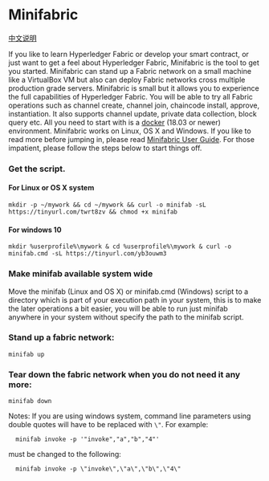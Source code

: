 # Minifabric

[中文说明](./README.zh.md)

If you like to learn Hyperledger Fabric or develop your smart contract, or
just want to get a feel about Hyperledger Fabric, Minifabric is the tool to
get you started. Minifabric can stand up a Fabric network on a small machine
like a VirtualBox VM but also can deploy Fabric networks cross multiple production
grade servers. Minifabric is small but it allows you to experience the full
capabilities of Hyperledger Fabric. You will be able to try all Fabric operations
such as channel create, channel join, chaincode install, approve, instantiation.
It also supports channel update, private data collection, block query etc.
All you need to start with is a [docker](https://www.docker.com/) (18.03 or newer) environment. Minifabric works on Linux, OS X and Windows. If you like to read more before jumping in, please read [Minifabric User Guide](https://github.com/litong01/minifabric/blob/master/docs/README.md). For those impatient, please follow the steps
below to start things off.

### Get the script.

#### For Linux or OS X system
```
mkdir -p ~/mywork && cd ~/mywork && curl -o minifab -sL https://tinyurl.com/twrt8zv && chmod +x minifab
```

#### For windows 10
```
mkdir %userprofile%\mywork & cd %userprofile%\mywork & curl -o minifab.cmd -sL https://tinyurl.com/yb3ouwm3
```

### Make minifab available system wide

Move the minifab (Linux and OS X) or minifab.cmd (Windows) script to a directory which is part of your execution path in your system, this is to make the later operations a bit easier, you will be able to run just minifab anywhere in your system without specify the path to the minifab script.

### Stand up a fabric network:

```
minifab up
```

### Tear down the fabric network when you do not need it any more:
```
minifab down
```

Notes: If you are using windows system, command line parameters using double
quotes will have to be replaced with `\"`. For example:
```
  minifab invoke -p '"invoke","a","b","4"'
```
must be changed to the following:
```
  minifab invoke -p \"invoke\",\"a\",\"b\",\"4\"
```
